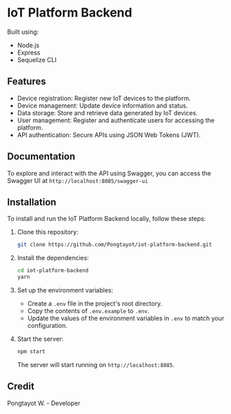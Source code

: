 
# IoT Platform Backend

Built using:
-   Node.js
-   Express
-   Sequelize CLI

## Features

- Device registration: Register new IoT devices to the platform.
- Device management: Update device information and status.
- Data storage: Store and retrieve data generated by IoT devices.
- User management: Register and authenticate users for accessing the platform.
- API authentication: Secure APIs using JSON Web Tokens (JWT).

## Documentation

To explore and interact with the API using Swagger, you can access the Swagger UI at `http://localhost:8085/swagger-ui`

## Installation

To install and run the IoT Platform Backend locally, follow these steps:

1. Clone this repository:

   ```bash
   git clone https://github.com/Pongtayot/iot-platform-backend.git
   ```

2. Install the dependencies:

   ```bash
   cd iot-platform-backend
   yarn
   ```

3. Set up the environment variables:
   
   - Create a `.env` file in the project's root directory.
   - Copy the contents of `.env.example` to `.env`.
   - Update the values of the environment variables in `.env` to match your configuration.

4. Start the server:

   ```bash
   npm start
   ```

   The server will start running on `http://localhost:8085`.
   
## Credit
Pongtayot W. - Developer
